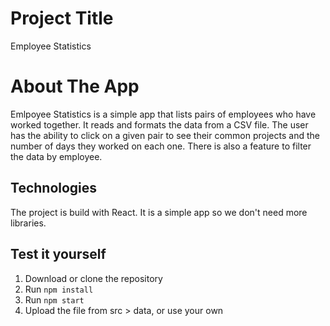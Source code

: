 # Project Title

Employee Statistics

# About The App

Emlpoyee Statistics is a simple app that lists pairs of employees who have worked together. It reads and formats the data from a CSV file. The user has the ability to click on a given pair to see their common projects and the number of days they worked on each one. There is also a feature to filter the data by employee.

## Technologies

The project is build with React. It is a simple app so we don't need more libraries.

## Test it yourself

1. Download or clone the repository
2. Run `npm install`
3. Run `npm start`
4. Upload the file from src > data, or use your own
